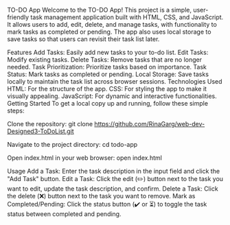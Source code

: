 
TO-DO App
Welcome to the TO-DO App! This project is a simple, user-friendly task management application built with HTML, CSS, and JavaScript. It allows users to add, edit, delete, and manage tasks, with functionality to mark tasks as completed or pending. The app also uses local storage to save tasks so that users can revisit their task list later.

Features
Add Tasks: Easily add new tasks to your to-do list.
Edit Tasks: Modify existing tasks.
Delete Tasks: Remove tasks that are no longer needed.
Task Prioritization: Prioritize tasks based on importance.
Task Status: Mark tasks as completed or pending.
Local Storage: Save tasks locally to maintain the task list across browser sessions.
Technologies Used
HTML: For the structure of the app.
CSS: For styling the app to make it visually appealing.
JavaScript: For dynamic and interactive functionalities.
Getting Started
To get a local copy up and running, follow these simple steps:

Clone the repository:
git clone https://github.com/RinaGarg/web-dev-Designed3-ToDoList.git

Navigate to the project directory:
cd todo-app

Open index.html in your web browser:
open index.html

Usage
Add a Task: Enter the task description in the input field and click the "Add Task" button.
Edit a Task: Click the edit (✏️) button next to the task you want to edit, update the task description, and confirm.
Delete a Task: Click the delete (❌) button next to the task you want to remove.
Mark as Completed/Pending: Click the status button (✔️ or ⏳) to toggle the task status between completed and pending.
